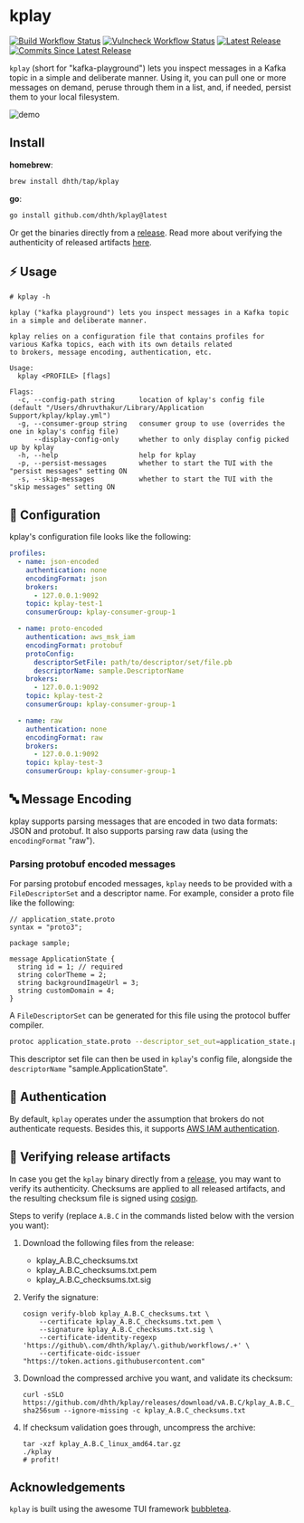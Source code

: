 # kplay

[![Build Workflow Status](https://img.shields.io/github/actions/workflow/status/dhth/kplay/build.yml?style=flat-square)](https://github.com/dhth/kplay/actions/workflows/build.yml)
[![Vulncheck Workflow Status](https://img.shields.io/github/actions/workflow/status/dhth/kplay/vulncheck.yml?style=flat-square&label=vulncheck)](https://github.com/dhth/kplay/actions/workflows/vulncheck.yml)
[![Latest Release](https://img.shields.io/github/release/dhth/kplay.svg?style=flat-square)](https://github.com/dhth/kplay/releases/latest)
[![Commits Since Latest Release](https://img.shields.io/github/commits-since/dhth/kplay/latest?style=flat-square)](https://github.com/dhth/kplay/releases)

`kplay` (short for "kafka-playground") lets you inspect messages in a Kafka
topic in a simple and deliberate manner. Using it, you can pull one or more
messages on demand, peruse through them in a list, and, if needed, persist them
to your local filesystem.

![demo](https://github.com/user-attachments/assets/e64e148c-f267-4393-9f35-e563045ab765)

Install
---

**homebrew**:

```sh
brew install dhth/tap/kplay
```

**go**:

```sh
go install github.com/dhth/kplay@latest
```

Or get the binaries directly from a [release][4]. Read more about verifying the
authenticity of released artifacts [here](#-verifying-release-artifacts).

⚡️ Usage
---

```text
# kplay -h

kplay ("kafka playground") lets you inspect messages in a Kafka topic in a simple and deliberate manner.

kplay relies on a configuration file that contains profiles for various Kafka topics, each with its own details related
to brokers, message encoding, authentication, etc.

Usage:
  kplay <PROFILE> [flags]

Flags:
  -c, --config-path string      location of kplay's config file (default "/Users/dhruvthakur/Library/Application Support/kplay/kplay.yml")
  -g, --consumer-group string   consumer group to use (overrides the one in kplay's config file)
      --display-config-only     whether to only display config picked up by kplay
  -h, --help                    help for kplay
  -p, --persist-messages        whether to start the TUI with the "persist messages" setting ON
  -s, --skip-messages           whether to start the TUI with the "skip messages" setting ON
```

🔧 Configuration
---

kplay's configuration file looks like the following:

```yaml
profiles:
  - name: json-encoded
    authentication: none
    encodingFormat: json
    brokers:
      - 127.0.0.1:9092
    topic: kplay-test-1
    consumerGroup: kplay-consumer-group-1

  - name: proto-encoded
    authentication: aws_msk_iam
    encodingFormat: protobuf
    protoConfig:
      descriptorSetFile: path/to/descriptor/set/file.pb
      descriptorName: sample.DescriptorName
    brokers:
      - 127.0.0.1:9092
    topic: kplay-test-2
    consumerGroup: kplay-consumer-group-1

  - name: raw
    authentication: none
    encodingFormat: raw
    brokers:
      - 127.0.0.1:9092
    topic: kplay-test-3
    consumerGroup: kplay-consumer-group-1
```

🔤 Message Encoding
---

kplay supports parsing messages that are encoded in two data formats: JSON and
protobuf. It also supports parsing raw data (using the `encodingFormat` "raw").

### Parsing protobuf encoded messages

For parsing protobuf encoded messages, `kplay` needs to be provided with a
`FileDescriptorSet` and a descriptor name. For example, consider a proto file
like the following:

```text
// application_state.proto
syntax = "proto3";

package sample;

message ApplicationState {
  string id = 1; // required
  string colorTheme = 2;
  string backgroundImageUrl = 3;
  string customDomain = 4;
}
```

A `FileDescriptorSet` can be generated for this file using the protocol buffer
compiler.

```bash
protoc application_state.proto --descriptor_set_out=application_state.pb --include_imports
```

This descriptor set file can then be used in `kplay`'s config file, alongside
the `descriptorName` "sample.ApplicationState".

🔑 Authentication
---

By default, `kplay` operates under the assumption that brokers do not
authenticate requests. Besides this, it supports [AWS IAM authentication][2].

🔐 Verifying release artifacts
---

In case you get the `kplay` binary directly from a [release][4], you may want to
verify its authenticity. Checksums are applied to all released artifacts, and
the resulting checksum file is signed using
[cosign](https://docs.sigstore.dev/cosign/installation/).

Steps to verify (replace `A.B.C` in the commands listed below with the version
you want):

1. Download the following files from the release:

    - kplay_A.B.C_checksums.txt
    - kplay_A.B.C_checksums.txt.pem
    - kplay_A.B.C_checksums.txt.sig

2. Verify the signature:

   ```shell
   cosign verify-blob kplay_A.B.C_checksums.txt \
       --certificate kplay_A.B.C_checksums.txt.pem \
       --signature kplay_A.B.C_checksums.txt.sig \
       --certificate-identity-regexp 'https://github\.com/dhth/kplay/\.github/workflows/.+' \
       --certificate-oidc-issuer "https://token.actions.githubusercontent.com"
   ```

3. Download the compressed archive you want, and validate its checksum:

   ```shell
   curl -sSLO https://github.com/dhth/kplay/releases/download/vA.B.C/kplay_A.B.C_linux_amd64.tar.gz
   sha256sum --ignore-missing -c kplay_A.B.C_checksums.txt
   ```

3. If checksum validation goes through, uncompress the archive:

   ```shell
   tar -xzf kplay_A.B.C_linux_amd64.tar.gz
   ./kplay
   # profit!
   ```

Acknowledgements
---

`kplay` is built using the awesome TUI framework [bubbletea][1].

[1]: https://github.com/charmbracelet/bubbletea
[2]: https://docs.aws.amazon.com/msk/latest/developerguide/iam-access-control.html
[3]: https://protobuf.dev/programming-guides/techniques/#self-description
[4]: https://github.com/dhth/kplay/releases
